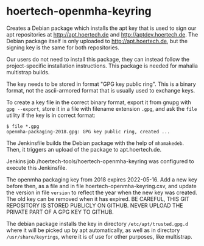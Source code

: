 # hoertech-openmha-keyring
Creates a Debian package which installs the apt key that is used to sign
our apt repositories at http://apt.hoertech.de and http://aptdev.hoertech.de.
The Debian package itself is only uploaded to http://apt.hoertech.de, but
the signing key is the same for both repositories.

Our users do not need to install this package, they can instead follow the
project-specific installation instructions. This package is needed for
mahalia multistrap builds.

The key needs to be stored in format "GPG key public ring".
This is a binary format, not the ascii-armored format
that is usually used to exchange keys.

To create a key file in the correct binary format, export it from gnupg
with `gpg --export`, store it in a file with filename extension `.gpg`,
and ask the `file` utility if the key is in correct format:

```
$ file *.gpg
openmha-packaging-2018.gpg: GPG key public ring, created ...
```

The Jenkinsfile builds the Debian package with the help of `mhamakedeb`.
Then, it triggers an upload of the package to apt.hoertech.de.

Jenkins job /hoertech-tools/hoertech-openmha-keyring was configured to execute
this Jenkinsfile.

The openmha packaging key from 2018 expires 2022-05-16.
Add a new key before then, as a file and in file hoertech-openmha-keyring.csv,
and update the version in file `version` to reflect the year when the
new key was created. The old key can be removed when it has expired.
BE CAREFUL, THIS GIT REPOSITORY IS STORED PUBLICLY ON GITHUB.  NEVER UPLOAD
THE PRIVATE PART OF A GPG KEY TO GITHUB.

The debian package installs the key in directory `/etc/apt/trusted.gpg.d`
where it will be picked up by apt automatically, as well as in directory
`/usr/share/keyrings`, where it is of use for other purposes, like multistrap.
